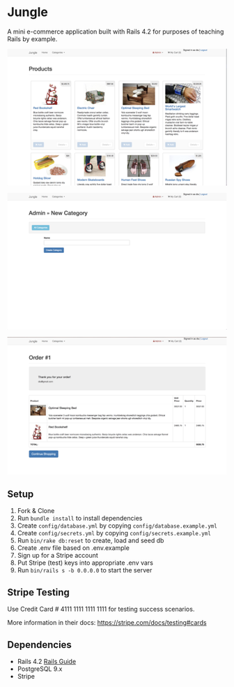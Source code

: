 # Jungle

A mini e-commerce application built with Rails 4.2 for purposes of teaching Rails by example.


!["Screenshots of index page"](https://github.com/linyh0207/jungle-rails/blob/master/docs/index.png?raw=true)

!["Screenshots of add category page"](https://github.com/linyh0207/jungle-rails/blob/master/docs/add_category.png?raw=true)

!["Screenshots of order page"](https://github.com/linyh0207/jungle-rails/blob/master/docs/order.png?raw=true)


## Setup

1. Fork & Clone
2. Run `bundle install` to install dependencies
3. Create `config/database.yml` by copying `config/database.example.yml`
4. Create `config/secrets.yml` by copying `config/secrets.example.yml`
5. Run `bin/rake db:reset` to create, load and seed db
6. Create .env file based on .env.example
7. Sign up for a Stripe account
8. Put Stripe (test) keys into appropriate .env vars
9. Run `bin/rails s -b 0.0.0.0` to start the server

## Stripe Testing

Use Credit Card # 4111 1111 1111 1111 for testing success scenarios.

More information in their docs: <https://stripe.com/docs/testing#cards>

## Dependencies

* Rails 4.2 [Rails Guide](http://guides.rubyonrails.org/v4.2/)
* PostgreSQL 9.x
* Stripe
